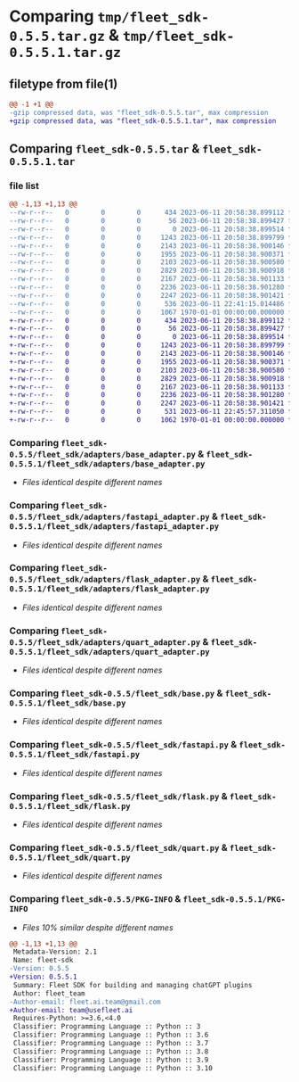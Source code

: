 # Comparing `tmp/fleet_sdk-0.5.5.tar.gz` & `tmp/fleet_sdk-0.5.5.1.tar.gz`

## filetype from file(1)

```diff
@@ -1 +1 @@
-gzip compressed data, was "fleet_sdk-0.5.5.tar", max compression
+gzip compressed data, was "fleet_sdk-0.5.5.1.tar", max compression
```

## Comparing `fleet_sdk-0.5.5.tar` & `fleet_sdk-0.5.5.1.tar`

### file list

```diff
@@ -1,13 +1,13 @@
--rw-r--r--   0        0        0      434 2023-06-11 20:58:38.899112 fleet_sdk-0.5.5/README.md
--rw-r--r--   0        0        0       56 2023-06-11 20:58:38.899427 fleet_sdk-0.5.5/fleet_sdk/__init__.py
--rw-r--r--   0        0        0        0 2023-06-11 20:58:38.899514 fleet_sdk-0.5.5/fleet_sdk/adapters/__init__.py
--rw-r--r--   0        0        0     1243 2023-06-11 20:58:38.899799 fleet_sdk-0.5.5/fleet_sdk/adapters/base_adapter.py
--rw-r--r--   0        0        0     2143 2023-06-11 20:58:38.900146 fleet_sdk-0.5.5/fleet_sdk/adapters/fastapi_adapter.py
--rw-r--r--   0        0        0     1955 2023-06-11 20:58:38.900371 fleet_sdk-0.5.5/fleet_sdk/adapters/flask_adapter.py
--rw-r--r--   0        0        0     2103 2023-06-11 20:58:38.900580 fleet_sdk-0.5.5/fleet_sdk/adapters/quart_adapter.py
--rw-r--r--   0        0        0     2829 2023-06-11 20:58:38.900918 fleet_sdk-0.5.5/fleet_sdk/base.py
--rw-r--r--   0        0        0     2167 2023-06-11 20:58:38.901133 fleet_sdk-0.5.5/fleet_sdk/fastapi.py
--rw-r--r--   0        0        0     2236 2023-06-11 20:58:38.901280 fleet_sdk-0.5.5/fleet_sdk/flask.py
--rw-r--r--   0        0        0     2247 2023-06-11 20:58:38.901421 fleet_sdk-0.5.5/fleet_sdk/quart.py
--rw-r--r--   0        0        0      536 2023-06-11 22:41:15.014486 fleet_sdk-0.5.5/pyproject.toml
--rw-r--r--   0        0        0     1067 1970-01-01 00:00:00.000000 fleet_sdk-0.5.5/PKG-INFO
+-rw-r--r--   0        0        0      434 2023-06-11 20:58:38.899112 fleet_sdk-0.5.5.1/README.md
+-rw-r--r--   0        0        0       56 2023-06-11 20:58:38.899427 fleet_sdk-0.5.5.1/fleet_sdk/__init__.py
+-rw-r--r--   0        0        0        0 2023-06-11 20:58:38.899514 fleet_sdk-0.5.5.1/fleet_sdk/adapters/__init__.py
+-rw-r--r--   0        0        0     1243 2023-06-11 20:58:38.899799 fleet_sdk-0.5.5.1/fleet_sdk/adapters/base_adapter.py
+-rw-r--r--   0        0        0     2143 2023-06-11 20:58:38.900146 fleet_sdk-0.5.5.1/fleet_sdk/adapters/fastapi_adapter.py
+-rw-r--r--   0        0        0     1955 2023-06-11 20:58:38.900371 fleet_sdk-0.5.5.1/fleet_sdk/adapters/flask_adapter.py
+-rw-r--r--   0        0        0     2103 2023-06-11 20:58:38.900580 fleet_sdk-0.5.5.1/fleet_sdk/adapters/quart_adapter.py
+-rw-r--r--   0        0        0     2829 2023-06-11 20:58:38.900918 fleet_sdk-0.5.5.1/fleet_sdk/base.py
+-rw-r--r--   0        0        0     2167 2023-06-11 20:58:38.901133 fleet_sdk-0.5.5.1/fleet_sdk/fastapi.py
+-rw-r--r--   0        0        0     2236 2023-06-11 20:58:38.901280 fleet_sdk-0.5.5.1/fleet_sdk/flask.py
+-rw-r--r--   0        0        0     2247 2023-06-11 20:58:38.901421 fleet_sdk-0.5.5.1/fleet_sdk/quart.py
+-rw-r--r--   0        0        0      531 2023-06-11 22:45:57.311050 fleet_sdk-0.5.5.1/pyproject.toml
+-rw-r--r--   0        0        0     1062 1970-01-01 00:00:00.000000 fleet_sdk-0.5.5.1/PKG-INFO
```

### Comparing `fleet_sdk-0.5.5/fleet_sdk/adapters/base_adapter.py` & `fleet_sdk-0.5.5.1/fleet_sdk/adapters/base_adapter.py`

 * *Files identical despite different names*

### Comparing `fleet_sdk-0.5.5/fleet_sdk/adapters/fastapi_adapter.py` & `fleet_sdk-0.5.5.1/fleet_sdk/adapters/fastapi_adapter.py`

 * *Files identical despite different names*

### Comparing `fleet_sdk-0.5.5/fleet_sdk/adapters/flask_adapter.py` & `fleet_sdk-0.5.5.1/fleet_sdk/adapters/flask_adapter.py`

 * *Files identical despite different names*

### Comparing `fleet_sdk-0.5.5/fleet_sdk/adapters/quart_adapter.py` & `fleet_sdk-0.5.5.1/fleet_sdk/adapters/quart_adapter.py`

 * *Files identical despite different names*

### Comparing `fleet_sdk-0.5.5/fleet_sdk/base.py` & `fleet_sdk-0.5.5.1/fleet_sdk/base.py`

 * *Files identical despite different names*

### Comparing `fleet_sdk-0.5.5/fleet_sdk/fastapi.py` & `fleet_sdk-0.5.5.1/fleet_sdk/fastapi.py`

 * *Files identical despite different names*

### Comparing `fleet_sdk-0.5.5/fleet_sdk/flask.py` & `fleet_sdk-0.5.5.1/fleet_sdk/flask.py`

 * *Files identical despite different names*

### Comparing `fleet_sdk-0.5.5/fleet_sdk/quart.py` & `fleet_sdk-0.5.5.1/fleet_sdk/quart.py`

 * *Files identical despite different names*

### Comparing `fleet_sdk-0.5.5/PKG-INFO` & `fleet_sdk-0.5.5.1/PKG-INFO`

 * *Files 10% similar despite different names*

```diff
@@ -1,13 +1,13 @@
 Metadata-Version: 2.1
 Name: fleet-sdk
-Version: 0.5.5
+Version: 0.5.5.1
 Summary: Fleet SDK for building and managing chatGPT plugins
 Author: fleet_team
-Author-email: fleet.ai.team@gmail.com
+Author-email: team@usefleet.ai
 Requires-Python: >=3.6,<4.0
 Classifier: Programming Language :: Python :: 3
 Classifier: Programming Language :: Python :: 3.6
 Classifier: Programming Language :: Python :: 3.7
 Classifier: Programming Language :: Python :: 3.8
 Classifier: Programming Language :: Python :: 3.9
 Classifier: Programming Language :: Python :: 3.10
```

